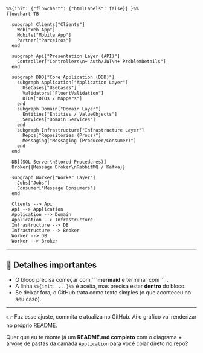 ```mermaid
%%{init: {"flowchart": {"htmlLabels": false}} }%%
flowchart TB

  subgraph Clients["Clients"]
    Web["Web App"]
    Mobile["Mobile App"]
    Partner["Parceiros"]
  end

  subgraph Api["Presentation Layer (API)"]
    Controller["Controllers\n+ Auth/JWT\n+ ProblemDetails"]
  end

  subgraph DDD["Core Application (DDD)"]
    subgraph Application["Application Layer"]
      UseCases["UseCases"]
      Validators["FluentValidation"]
      DTOs["DTOs / Mappers"]
    end
    subgraph Domain["Domain Layer"]
      Entities["Entities / ValueObjects"]
      Services["Domain Services"]
    end
    subgraph Infrastructure["Infrastructure Layer"]
      Repos["Repositories (Procs)"]
      Messaging["Messaging (Producer/Consumer)"]
    end
  end

  DB[(SQL Server\nStored Procedures)]
  Broker{{Message Broker\nRabbitMQ / Kafka}}

  subgraph Worker["Worker Layer"]
    Jobs["Jobs"]
    Consumer["Message Consumers"]
  end

  Clients --> Api
  Api --> Application
  Application --> Domain
  Application --> Infrastructure
  Infrastructure --> DB
  Infrastructure --> Broker
  Worker --> DB
  Worker --> Broker

```
  
---

## 🔑 Detalhes importantes
- O bloco precisa começar com **\`\`\`mermaid** e terminar com **\`\`\`**.  
- A linha `%%{init: ...}%%` é aceita, mas precisa estar **dentro** do bloco.  
- Se deixar fora, o GitHub trata como texto simples (o que aconteceu no seu caso).

---

👉 Faz esse ajuste, commita e atualiza no GitHub. Aí o gráfico vai renderizar no próprio README.  

Quer que eu te monte já um **README.md completo** com o diagrama + árvore de pastas da camada `Application` para você colar direto no repo?
